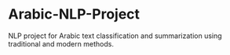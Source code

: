 # Arabic-NLP-Project
 NLP project for Arabic text classification and summarization using traditional and modern methods.
